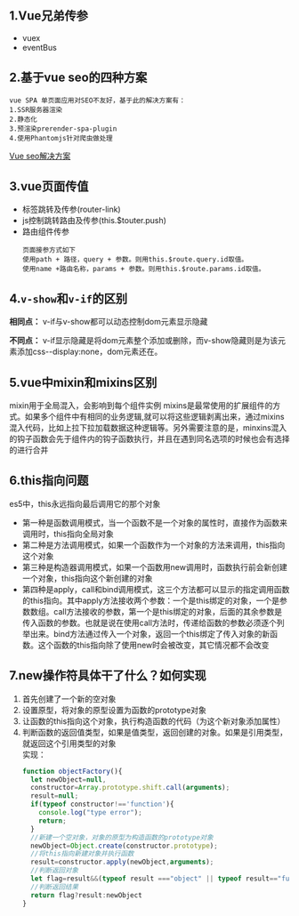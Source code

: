 ## 1.Vue兄弟传参
- vuex
- eventBus
  
## 2.基于vue seo的四种方案
```
vue SPA 单页面应用对SEO不友好，基于此的解决方案有：
1.SSR服务器渲染
2.静态化
3.预渲染prerender-spa-plugin
4.使用Phantomjs针对爬虫做处理
```

[Vue seo解决方案](https://segmentfault.com/a/1190000019623624) 

## 3.vue页面传值
- 标签跳转及传参(router-link)
- js控制跳转路由及传参(this.$touter.push)
- 路由组件传参
  ```
  页面接参方式如下
  使用path + 路径，query + 参数。则用this.$route.query.id取值。
  使用name +路由名称，params + 参数。则用this.$route.params.id取值。
  ```

## 4.`v-show`和`v-if`的区别
**相同点：** v-if与v-show都可以动态控制dom元素显示隐藏

**不同点：** v-if显示隐藏是将dom元素整个添加或删除，而v-show隐藏则是为该元素添加css--display:none，dom元素还在。

## 5.vue中mixin和mixins区别
mixin用于全局混入，会影响到每个组件实例
mixins是最常使用的扩展组件的方式。如果多个组件中有相同的业务逻辑,就可以将这些逻辑剥离出来，通过mixins混入代码，比如上拉下拉加载数据这种逻辑等。另外需要注意的是，minxins混入的钩子函数会先于组件内的钩子函数执行，并且在遇到同名选项的时候也会有选择的进行合并

## 6.this指向问题
es5中，this永远指向最后调用它的那个对象
- 第一种是函数调用模式，当一个函数不是一个对象的属性时，直接作为函数来调用时，this指向全局对象
- 第二种是方法调用模式，如果一个函数作为一个对象的方法来调用，this指向这个对象
- 第三种是构造器调用模式，如果一个函数用new调用时，函数执行前会新创建一个对象，this指向这个新创建的对象
- 第四种是apply，call和bind调用模式，这三个方法都可以显示的指定调用函数的this指向。其中apply方法接收两个参数：一个是this绑定的对象，一个是参数数组。call方法接收的参数，第一个是this绑定的对象，后面的其余参数是传入函数的参数。也就是说在使用call方法时，传递给函数的参数必须逐个列举出来。bind方法通过传入一个对象，返回一个this绑定了传入对象的新函数。这个函数的this指向除了使用new时会被改变，其它情况都不会改变

## 7.new操作符具体干了什么？如何实现
1. 首先创建了一个新的空对象
2. 设置原型，将对象的原型设置为函数的prototype对象
3. 让函数的this指向这个对象，执行构造函数的代码（为这个新对象添加属性）
4. 判断函数的返回值类型，如果是值类型，返回创建的对象。如果是引用类型，就返回这个引用类型的对象  
   实现：
   ``` javascript
   function objectFactory(){
     let newObject=null,
     constructor=Array.prototype.shift.call(arguments);
     result=null;
     if(typeof constructor!=='function'){
       console.log("type error");
       return;
     }
     //新建一个空对象，对象的原型为构造函数的prototype对象
     newObject=Object.create(constructor.prototype);
     //将this指向新建对象并执行函数
     result=constructor.apply(newObject,arguments);
     //判断返回对象
     let flag=result&&(typeof result ==="object" || typeof result=="function");
     //判断返回结果
     return flag?result:newObject
   }
   ```